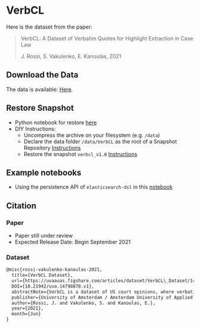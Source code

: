 # VerbCL

Here is the dataset from the paper: 
> VerbCL: A Dataset of Verbatim Quotes for Highlight Extraction in Case Law
>
> J. Rossi, S. Vakulenko, E. Kanoulas, 2021

## Download the Data

The data is available: [Here](https://doi.org/10.21942/uva.14798878.v1).


## Restore Snapshot

* Python notebook for restore [here](notebooks/Load_Snapshot.ipynb) 
* DIY Instructions:
  * Uncompress the archive on your filesystem (e.g. `/data`)
  * Declare the data folder `/data/VerbCL` as the root of a Snapshot Repository [Instructions](https://www.elastic.co/guide/en/elasticsearch/reference/current/snapshots-register-repository.html)
  * Restore the snapshot `verbcl_v1.0` [Instructions](https://www.elastic.co/guide/en/elasticsearch/reference/current/snapshot-restore.html)

## Example notebooks

* Using the persistence API of `elasticsearch-dsl` in this [notebook](notebooks/Tutorial_Using_Data.ipynb)


## Citation
### Paper
* Paper still under review
* Expected Release Date: Begin September 2021

### Dataset
```latex
@misc{rossi-vakulenko-kanoulas-2021, 
  title={VerbCL Dataset}, 
  url={https://uvaauas.figshare.com/articles/dataset/VerbCL\_Dataset/14798878/1}, 
  DOI={10.21942/uva.14798878.v1}, 
  abstractNote={VerbCL is a dataset of US court opinions, where verbatim quotes have been mined.}, 
  publisher={University of Amsterdam / Amsterdam University of Applied Sciences}, 
  author={Rossi, J. and Vakulenko, S. and Kanoulas, E.}, 
  year={2021}, 
  month={Jun} 
} 
```
